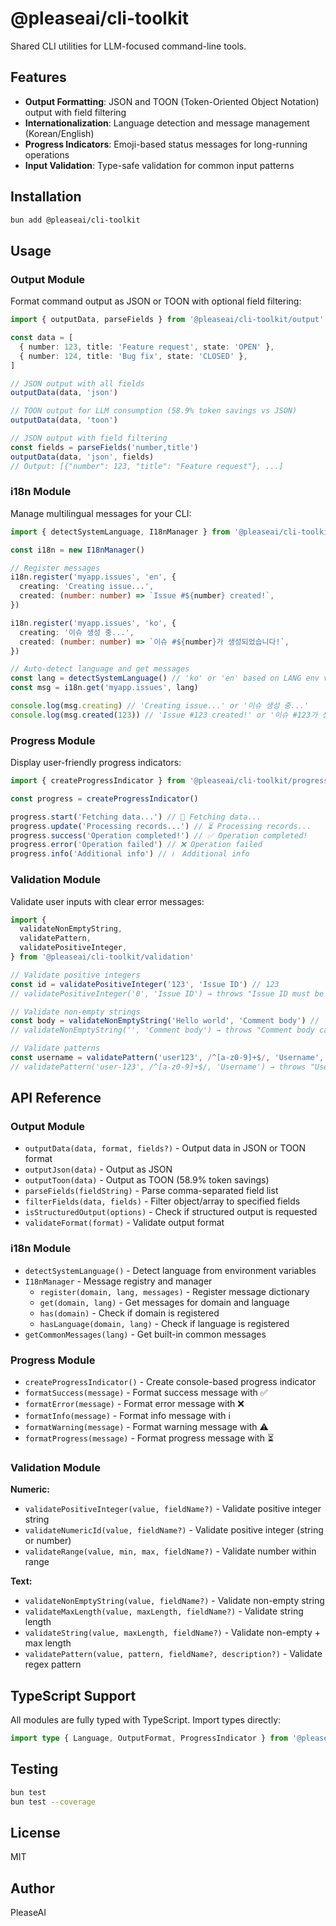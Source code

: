 # @pleaseai/cli-toolkit

Shared CLI utilities for LLM-focused command-line tools.

## Features

- **Output Formatting**: JSON and TOON (Token-Oriented Object Notation) output with field filtering
- **Internationalization**: Language detection and message management (Korean/English)
- **Progress Indicators**: Emoji-based status messages for long-running operations
- **Input Validation**: Type-safe validation for common input patterns

## Installation

```bash
bun add @pleaseai/cli-toolkit
```

## Usage

### Output Module

Format command output as JSON or TOON with optional field filtering:

```typescript
import { outputData, parseFields } from '@pleaseai/cli-toolkit/output'

const data = [
  { number: 123, title: 'Feature request', state: 'OPEN' },
  { number: 124, title: 'Bug fix', state: 'CLOSED' },
]

// JSON output with all fields
outputData(data, 'json')

// TOON output for LLM consumption (58.9% token savings vs JSON)
outputData(data, 'toon')

// JSON output with field filtering
const fields = parseFields('number,title')
outputData(data, 'json', fields)
// Output: [{"number": 123, "title": "Feature request"}, ...]
```

### i18n Module

Manage multilingual messages for your CLI:

```typescript
import { detectSystemLanguage, I18nManager } from '@pleaseai/cli-toolkit/i18n'

const i18n = new I18nManager()

// Register messages
i18n.register('myapp.issues', 'en', {
  creating: 'Creating issue...',
  created: (number: number) => `Issue #${number} created!`,
})

i18n.register('myapp.issues', 'ko', {
  creating: '이슈 생성 중...',
  created: (number: number) => `이슈 #${number}가 생성되었습니다!`,
})

// Auto-detect language and get messages
const lang = detectSystemLanguage() // 'ko' or 'en' based on LANG env var
const msg = i18n.get('myapp.issues', lang)

console.log(msg.creating) // 'Creating issue...' or '이슈 생성 중...'
console.log(msg.created(123)) // 'Issue #123 created!' or '이슈 #123가 생성되었습니다!'
```

### Progress Module

Display user-friendly progress indicators:

```typescript
import { createProgressIndicator } from '@pleaseai/cli-toolkit/progress'

const progress = createProgressIndicator()

progress.start('Fetching data...') // 📡 Fetching data...
progress.update('Processing records...') // ⏳ Processing records...
progress.success('Operation completed!') // ✅ Operation completed!
progress.error('Operation failed') // ❌ Operation failed
progress.info('Additional info') // ℹ️  Additional info
```

### Validation Module

Validate user inputs with clear error messages:

```typescript
import {
  validateNonEmptyString,
  validatePattern,
  validatePositiveInteger,
} from '@pleaseai/cli-toolkit/validation'

// Validate positive integers
const id = validatePositiveInteger('123', 'Issue ID') // 123
// validatePositiveInteger('0', 'Issue ID') → throws "Issue ID must be a positive integer"

// Validate non-empty strings
const body = validateNonEmptyString('Hello world', 'Comment body') // 'Hello world' (trimmed)
// validateNonEmptyString('', 'Comment body') → throws "Comment body cannot be empty"

// Validate patterns
const username = validatePattern('user123', /^[a-z0-9]+$/, 'Username', 'alphanumeric only')
// validatePattern('user-123', /^[a-z0-9]+$/, 'Username') → throws "Username must be alphanumeric only"
```

## API Reference

### Output Module

- `outputData(data, format, fields?)` - Output data in JSON or TOON format
- `outputJson(data)` - Output as JSON
- `outputToon(data)` - Output as TOON (58.9% token savings)
- `parseFields(fieldString)` - Parse comma-separated field list
- `filterFields(data, fields)` - Filter object/array to specified fields
- `isStructuredOutput(options)` - Check if structured output is requested
- `validateFormat(format)` - Validate output format

### i18n Module

- `detectSystemLanguage()` - Detect language from environment variables
- `I18nManager` - Message registry and manager
  - `register(domain, lang, messages)` - Register message dictionary
  - `get(domain, lang)` - Get messages for domain and language
  - `has(domain)` - Check if domain is registered
  - `hasLanguage(domain, lang)` - Check if language is registered
- `getCommonMessages(lang)` - Get built-in common messages

### Progress Module

- `createProgressIndicator()` - Create console-based progress indicator
- `formatSuccess(message)` - Format success message with ✅
- `formatError(message)` - Format error message with ❌
- `formatInfo(message)` - Format info message with ℹ️
- `formatWarning(message)` - Format warning message with ⚠️
- `formatProgress(message)` - Format progress message with ⏳

### Validation Module

**Numeric:**

- `validatePositiveInteger(value, fieldName?)` - Validate positive integer string
- `validateNumericId(value, fieldName?)` - Validate positive integer (string or number)
- `validateRange(value, min, max, fieldName?)` - Validate number within range

**Text:**

- `validateNonEmptyString(value, fieldName?)` - Validate non-empty string
- `validateMaxLength(value, maxLength, fieldName?)` - Validate string length
- `validateString(value, maxLength, fieldName?)` - Validate non-empty + max length
- `validatePattern(value, pattern, fieldName?, description?)` - Validate regex pattern

## TypeScript Support

All modules are fully typed with TypeScript. Import types directly:

```typescript
import type { Language, OutputFormat, ProgressIndicator } from '@pleaseai/cli-toolkit'
```

## Testing

```bash
bun test
bun test --coverage
```

## License

MIT

## Author

PleaseAI
